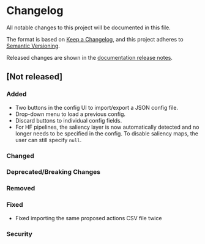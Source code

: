 # Changelog

All notable changes to this project will be documented in this file.

The format is based on [Keep a Changelog](https://keepachangelog.com/en/1.0.0/), and this project
adheres to [Semantic Versioning](https://semver.org/spec/v2.0.0.html).

Released changes are shown in the
[documentation release notes](docs/docs/getting-started/changelog.md).

## [Not released]

### Added
- Two buttons in the config UI to import/export a JSON config file.
- Drop-down menu to load a previous config.
- Discard buttons to individual config fields.
- For HF pipelines, the saliency layer is now automatically detected and no longer needs to be specified in the config. To disable saliency maps, the user can still specify `null`.

### Changed

### Deprecated/Breaking Changes

### Removed

### Fixed
- Fixed importing the same proposed actions CSV file twice

### Security
